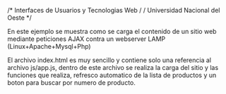 /* Interfaces de Usuarios y Tecnologias Web / / Universidad Nacional del Oeste */

En este ejemplo se muestra como se carga el contenido de un sitio web mediante peticiones AJAX contra 
un webserver LAMP (Linux+Apache+Mysql+Php)

El archivo index.html es muy sencillo y contiene solo una referencia al archivo js/app.js, dentro de este archivo se realiza la 
carga del sitio y las funciones que realiza, refresco automatico de la lista de productos y un boton para buscar
por numero de producto.
